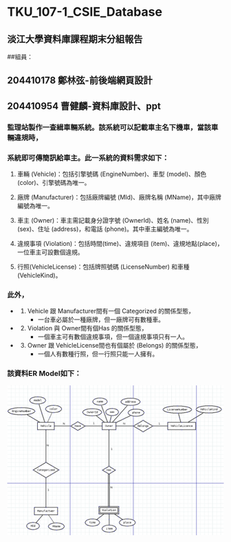 # TKU_107-1_CSIE_Database
## 淡江大學資料庫課程期末分組報告

##組員：
##	204410178	鄭林弦-前後端網頁設計
##	204410954	曹健麟-資料庫設計、ppt


### 監理站製作一查緝車輛系統。該系統可以記載車主名下機車，當該車輛違規時，
### 系統即可傳簡訊給車主。此一系統的資料需求如下：

1.	車輛 (Vehicle)：包括引擎號碼 (EngineNumber)、車型 (model)、顏色 (color)、引擎號碼為唯一。

2.	廠牌 (Manufacturer)：包括廠牌編號 (MId)、廠牌名稱 (MName)，其中廠牌編號為唯一。

3.	車主 (Owner)：車主需記載身分證字號 (OwnerId)、姓名 (name)、性別 (sex)、住址 (address)，和電話 (phone)。其中車主編號為唯一。

4.	違規事項 (Violation)：包括時間(time)、違規項目 (item)、違規地點(place)，一位車主可設數個違規。

5.	行照(VehicleLicense)：包括牌照號碼 (LicenseNumber) 和車種 (VehicleKind)。

### 此外，

* 1.	Vehicle 跟 Manufacturer間有一個 Categorized 的關係型態，
		* 一台車必屬於一種廠牌，但一廠牌可有數種車。

* 2.	Violation 與 Owner間有個Has 的關係型態，
		* 一個車主可有數個違規事項，但一個違規事項只有一人。

* 3.	Owner 跟 VehicleLicense間也有個屬於 (Belongs) 的關係型態，
		* 一個人有數種行照，但一行照只能一人擁有。
	
### 該資料ER Model如下：

![image](ReadMe/ER.PNG)
